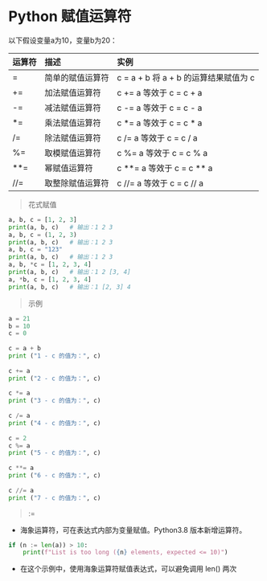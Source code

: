 
# Python 赋值运算符
以下假设变量a为10，变量b为20：

运算符|	描述	|实例
|:-- |:-- |:--|
=	|简单的赋值运算符	|c = a + b 将 a + b 的运算结果赋值为 c
+=	|加法赋值运算符	|c += a 等效于 c = c + a
-=	|减法赋值运算符	|c -= a 等效于 c = c - a
*=	|乘法赋值运算符	|c *= a 等效于 c = c * a
/=	|除法赋值运算符	|c /= a 等效于 c = c / a
%=	|取模赋值运算符	|c %= a 等效于 c = c % a
**=	|幂赋值运算符	|c **= a 等效于 c = c ** a
//=	|取整除赋值运算符	|c //= a 等效于 c = c // a




>花式赋值
```python
a, b, c = [1, 2, 3]
print(a, b, c)   # 输出：1 2 3
a, b, c = (1, 2, 3)
print(a, b, c)   # 输出：1 2 3
a, b, c = "123"
print(a, b, c)   # 输出：1 2 3
a, b, *c = [1, 2, 3, 4]
print(a, b, c)   # 输出：1 2 [3, 4]
a, *b, c = [1, 2, 3, 4]
print(a, b, c)   # 输出：1 [2, 3] 4
```

>示例
```python
a = 21
b = 10
c = 0
 
c = a + b
print ("1 - c 的值为：", c)
 
c += a
print ("2 - c 的值为：", c)
 
c *= a
print ("3 - c 的值为：", c)
 
c /= a 
print ("4 - c 的值为：", c)
 
c = 2
c %= a
print ("5 - c 的值为：", c)
 
c **= a
print ("6 - c 的值为：", c)
 
c //= a
print ("7 - c 的值为：", c)
```
>:=	
- 海象运算符，可在表达式内部为变量赋值。Python3.8 版本新增运算符。
```python
if (n := len(a)) > 10:
    print(f"List is too long ({n} elements, expected <= 10)")
```
- 在这个示例中，使用海象运算符赋值表达式，可以避免调用 len() 两次

